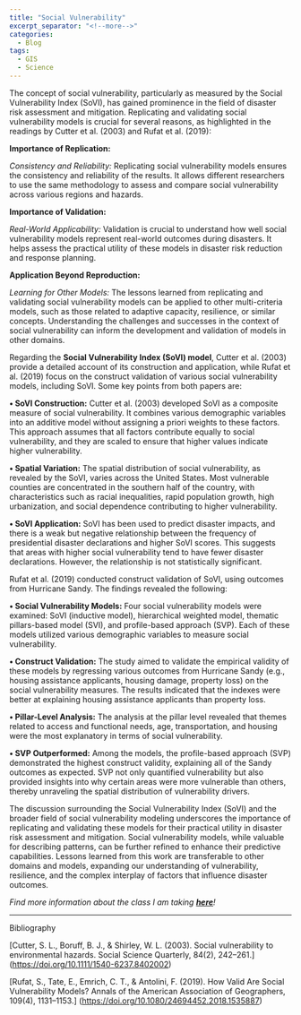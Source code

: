 ```yaml
---
title: "Social Vulnerability"
excerpt_separator: "<!--more-->"
categories:
  - Blog
tags:
  - GIS
  - Science
---
```

The concept of social vulnerability, particularly as measured by the Social Vulnerability Index (SoVI), has gained prominence in the field of disaster risk assessment and mitigation. Replicating and validating social vulnerability models is crucial for several reasons, as highlighted in the readings by Cutter et al. (2003) and Rufat et al. (2019):

**Importance of Replication:**

*Consistency and Reliability:* Replicating social vulnerability models ensures the consistency and reliability of the results. It allows different researchers to use the same methodology to assess and compare social vulnerability across various regions and hazards.

**Importance of Validation:**

*Real-World Applicability:* Validation is crucial to understand how well social vulnerability models represent real-world outcomes during disasters. It helps assess the practical utility of these models in disaster risk reduction and response planning.

**Application Beyond Reproduction:**

*Learning for Other Models:* The lessons learned from replicating and validating social vulnerability models can be applied to other multi-criteria models, such as those related to adaptive capacity, resilience, or similar concepts. Understanding the challenges and successes in the context of social vulnerability can inform the development and validation of models in other domains.

Regarding the **Social Vulnerability Index (SoVI) model**, Cutter et al. (2003) provide a detailed account of its construction and application, while Rufat et al. (2019) focus on the construct validation of various social vulnerability models, including SoVI. Some key points from both papers are:

**•	SoVI Construction:** Cutter et al. (2003) developed SoVI as a composite measure of social vulnerability. It combines various demographic variables into an additive model without assigning a priori weights to these factors. This approach assumes that all factors contribute equally to social vulnerability, and they are scaled to ensure that higher values indicate higher vulnerability.

**•	Spatial Variation:** The spatial distribution of social vulnerability, as revealed by the SoVI, varies across the United States. Most vulnerable counties are concentrated in the southern half of the country, with characteristics such as racial inequalities, rapid population growth, high urbanization, and social dependence contributing to higher vulnerability.

**•	SoVI Application:** SoVI has been used to predict disaster impacts, and there is a weak but negative relationship between the frequency of presidential disaster declarations and higher SoVI scores. This suggests that areas with higher social vulnerability tend to have fewer disaster declarations. However, the relationship is not statistically significant.

Rufat et al. (2019) conducted construct validation of SoVI, using outcomes from Hurricane Sandy. The findings revealed the following:

**•	Social Vulnerability Models:** Four social vulnerability models were examined: SoVI (inductive model), hierarchical weighted model, thematic pillars-based model (SVI), and profile-based approach (SVP). Each of these models utilized various demographic variables to measure social vulnerability.

**•	Construct Validation:** The study aimed to validate the empirical validity of these models by regressing various outcomes from Hurricane Sandy (e.g., housing assistance applicants, housing damage, property loss) on the social vulnerability measures. The results indicated that the indexes were better at explaining housing assistance applicants than property loss.

**•	Pillar-Level Analysis:** The analysis at the pillar level revealed that themes related to access and functional needs, age, transportation, and housing were the most explanatory in terms of social vulnerability.

**•	SVP Outperformed:** Among the models, the profile-based approach (SVP) demonstrated the highest construct validity, explaining all of the Sandy outcomes as expected. SVP not only quantified vulnerability but also provided insights into why certain areas were more vulnerable than others, thereby unraveling the spatial distribution of vulnerability drivers.

The discussion surrounding the Social Vulnerability Index (SoVI) and the broader field of social vulnerability modeling underscores the importance of replicating and validating these models for their practical utility in disaster risk assessment and mitigation. Social vulnerability models, while valuable for describing patterns, can be further refined to enhance their predictive capabilities. Lessons learned from this work are transferable to other domains and models, expanding our understanding of vulnerability, resilience, and the complex interplay of factors that influence disaster outcomes.

*Find more information about the class I am taking [**here**](https://opengisci.github.io)!*

--------

Bibliography

[Cutter, S. L., Boruff, B. J., & Shirley, W. L. (2003). Social vulnerability to environmental hazards. Social Science Quarterly, 84(2), 242–261.] (https://doi.org/10.1111/1540-6237.8402002)

[Rufat, S., Tate, E., Emrich, C. T., & Antolini, F. (2019). How Valid Are Social Vulnerability Models? Annals of the American Association of Geographers, 109(4), 1131–1153.] (https://doi.org/10.1080/24694452.2018.1535887)
